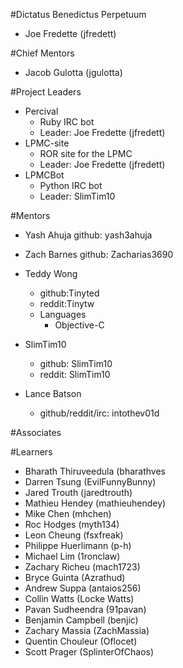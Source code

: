 #Dictatus Benedictus Perpetuum

- Joe Fredette (jfredett)

#Chief Mentors

- Jacob Gulotta (jgulotta)

#Project Leaders

- Percival
  - Ruby IRC bot
  - Leader: Joe Fredette (jfredett)
- LPMC-site
  - ROR site for the LPMC
  - Leader: Joe Fredette (jfredett)
- LPMCBot 
  - Python IRC bot
  - Leader: SlimTim10 
  
#Mentors

- Yash Ahuja 
  github: yash3ahuja

- Zach Barnes 
  github: Zacharias3690

- Teddy Wong 
  * github:Tinyted
  * reddit:Tinytw
  * Languages
    - Objective-C

- SlimTim10
  * github: SlimTim10
  * reddit: SlimTim10

- Lance Batson
  * github/reddit/irc: intothev01d

#Associates


#Learners

- Bharath Thiruveedula (bharathves
- Darren Tsung (EvilFunnyBunny)
- Jared Trouth (jaredtrouth)
- Mathieu Hendey (mathieuhendey)
- Mike Chen (mhchen)
- Roc Hodges (myth134)
- Leon Cheung (fsxfreak)
- Philippe Huerlimann (p-h)
- Michael Lim (1ronclaw)
- Zachary Richeu (mach1723)
- Bryce Guinta (Azrathud)
- Andrew Suppa (antaios256)
- Collin Watts (Locke Watts)
- Pavan Sudheendra (91pavan)
- Benjamin Campbell (benjic)
- Zachary Massia (ZachMassia)
- Quentin Chouleur (Oflocet)
- Scott Prager (SplinterOfChaos)